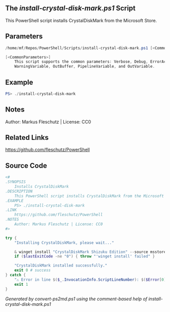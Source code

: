 ## The *install-crystal-disk-mark.ps1* Script

This PowerShell script installs CrystalDiskMark from the Microsoft Store.

## Parameters
```powershell
/home/mf/Repos/PowerShell/Scripts/install-crystal-disk-mark.ps1 [<CommonParameters>]

[<CommonParameters>]
    This script supports the common parameters: Verbose, Debug, ErrorAction, ErrorVariable, WarningAction, 
    WarningVariable, OutBuffer, PipelineVariable, and OutVariable.
```

## Example
```powershell
PS> ./install-crystal-disk-mark

```

## Notes
Author: Markus Fleschutz | License: CC0

## Related Links
https://github.com/fleschutz/PowerShell

## Source Code
```powershell
<#
.SYNOPSIS
	Installs CrystalDiskMark
.DESCRIPTION
	This PowerShell script installs CrystalDiskMark from the Microsoft Store.
.EXAMPLE
	PS> ./install-crystal-disk-mark
.LINK
	https://github.com/fleschutz/PowerShell
.NOTES
	Author: Markus Fleschutz | License: CC0
#>

try {
	"Installing CrystalDiskMark, please wait..."

	& winget install "CrystalDiskMark Shizuku Edition" --source msstore --accept-package-agreements --accept-source-agreements
	if ($lastExitCode -ne "0") { throw "'winget install' failed" }

	"CrystalDiskMark installed successfully."
	exit 0 # success
} catch {
	"⚠️ Error in line $($_.InvocationInfo.ScriptLineNumber): $($Error[0])"
	exit 1
}
```

*Generated by convert-ps2md.ps1 using the comment-based help of install-crystal-disk-mark.ps1*
